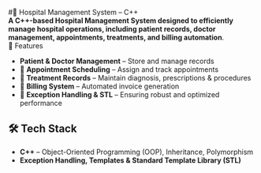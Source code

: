 #🏥 Hospital Management System – C++  
**A C++-based Hospital Management System designed to efficiently manage hospital operations, including patient records, doctor management, appointments, treatments, and billing automation**.  
 🚀 Features  
-  **Patient & Doctor Management** – Store and manage records  
- 📌 **Appointment Scheduling** – Assign and track appointments  
- 📌 **Treatment Records** – Maintain diagnosis, prescriptions & procedures  
- 📌 **Billing System** – Automated invoice generation  
- 📌 **Exception Handling & STL** – Ensuring robust and optimized performance  

## 🛠️ Tech Stack  
- **C++** – Object-Oriented Programming (OOP), Inheritance, Polymorphism  
- **Exception Handling, Templates & Standard Template Library (STL)**  
